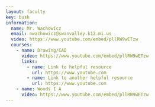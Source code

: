 ```yaml
---
layout: faculty
key: bush
information:
  name: Mr. Wachowicz
  email: nwachowicz@swanvalley.k12.mi.us
  video: https://www.youtube.com/embed/pllRW9wETzw
  courses:
    - name: Drawing/CAD
      video: https://www.youtube.com/embed/pllRW9wETzw
      links:
        - name: Link to helpful resource
          url: https://www.youtube.com
        - name: Link to another helpful resource
          url: https://www.youtube.com
    - name: Woods I A
      video: https://www.youtube.com/embed/pllRW9wETzw
---
```

